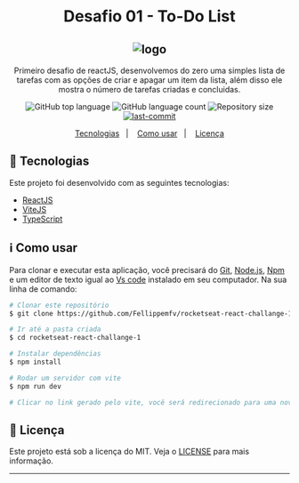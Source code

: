<h1 align="center"> Desafio 01 - To-Do List</h1>
<h2 align="center">
  <img alt="logo" title="logo" src="https://user-images.githubusercontent.com/67835741/195964389-73b2231d-a233-4cbf-9a9a-924e10fa2ba6.png" />
</h2>

<p align="center">
    Primeiro desafio de reactJS, desenvolvemos do zero uma simples lista de tarefas com as opções de criar e apagar um item da lista, além disso ele mostra o número de tarefas criadas e concluidas.
</p>

<p align="center">
  <img alt="GitHub top language" src="https://img.shields.io/github/languages/top/Fellippemfv/rocketseat-react-challange-1">

  <img alt="GitHub language count" src="https://img.shields.io/github/languages/count/Fellippemfv/rocketseat-react-challange-1?color=red">

  <img alt="Repository size" src="https://img.shields.io/github/repo-size/Fellippemfv/rocketseat-react-challange-1?color=yellow">
  
  <a href="https://github.com/Fellippemfv/rocketseat-react-challange-1/commits/master">
  	<img alt="last-commit" src="https://img.shields.io/github/last-commit/Fellippemfv/rocketseat-react-challange-1">
  </a>
</p>

<p align="center">
  <a href="#rocket-tecnologias">Tecnologias</a>&nbsp;&nbsp;&nbsp;|&nbsp;&nbsp;&nbsp;
  <a href="#information_source-como-usar">Como usar</a>&nbsp;&nbsp;&nbsp;|&nbsp;&nbsp;&nbsp;
  <a href="#memo-licença">Licença</a>
</p>

## :rocket: Tecnologias

Este projeto foi desenvolvido com as seguintes tecnologias:

-  [ReactJS](https://pt-br.reactjs.org)
-  [ViteJS](https://vitejs.dev)
-  [TypeScript](https://www.typescriptlang.org)

## :information_source: Como usar

Para clonar e executar esta aplicação, você precisará do [Git](https://git-scm.com), [Node.js](https://nodejs.org/en/), [Npm](https://www.npmjs.com/) e um editor de texto igual ao [Vs code](https://code.visualstudio.com/) instalado em seu computador. Na sua linha de comando:

```bash
# Clonar este repositório
$ git clone https://github.com/Fellippemfv/rocketseat-react-challange-1.git

# Ir até a pasta criada
$ cd rocketseat-react-challange-1

# Instalar dependências
$ npm install

# Rodar um servidor com vite
$ npm run dev

# Clicar no link gerado pelo vite, você será redirecionado para uma nova aba em seu navegador padrão.

```
## :memo: Licença
Este projeto está sob a licença do MIT. Veja o [LICENSE](https://github.com/Fellippemfv/rocketseat-react-challange-1/blob/master/LICENSE.md) para mais informação.

---
